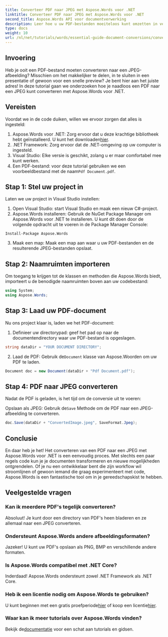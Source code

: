 ```yaml
---
title: Converteer PDF naar JPEG met Aspose.Words voor .NET
linktitle: Converteer PDF naar JPEG met Aspose.Words voor .NET
second_title: Aspose.Words API voor documentverwerking
description: Leer hoe u uw PDF-bestanden moeiteloos kunt omzetten in verbluffende JPEG-afbeeldingen met Aspose.Words voor .NET. Perfect voor ontwikkelaars en liefhebbers.
type: docs
weight: 10
url: /nl/net/tutorials/words/essential-guide-document-conversions/convert-pdf-to-jpeg/
---
```

## Invoering

Heb je ooit een PDF-bestand moeten converteren naar een JPEG-afbeelding? Misschien om het makkelijker te delen, in te sluiten in een presentatie of gewoon voor een snelle preview? Je bent hier aan het juiste adres! In deze tutorial gaan we onderzoeken hoe je naadloos een PDF naar een JPEG kunt converteren met Aspose.Words voor .NET.

## Vereisten

Voordat we in de code duiken, willen we ervoor zorgen dat alles is ingesteld:

1.  Aspose.Words voor .NET: Zorg ervoor dat u deze krachtige bibliotheek hebt geïnstalleerd. U kunt het downloaden[hier](https://releases.aspose.com/words/net/).
2. .NET Framework: Zorg ervoor dat de .NET-omgeving op uw computer is ingesteld.
3. Visual Studio: Elke versie is geschikt, zolang u er maar comfortabel mee kunt werken.
4.  Een PDF-bestand: voor deze tutorial gebruiken we een voorbeeldbestand met de naam`Pdf Document.pdf`.

## Stap 1: Stel uw project in

Laten we uw project in Visual Studio instellen:

1. Open Visual Studio: start Visual Studio en maak een nieuw C#-project.
2. Aspose.Words installeren: Gebruik de NuGet Package Manager om Aspose.Words voor .NET te installeren. U kunt dit doen door de volgende opdracht uit te voeren in de Package Manager Console:

```shell
Install-Package Aspose.Words
```

3. Maak een map: Maak een map aan waar u uw PDF-bestanden en de resulterende JPEG-bestanden opslaat.

## Stap 2: Naamruimten importeren

Om toegang te krijgen tot de klassen en methoden die Aspose.Words biedt, importeert u de benodigde naamruimten boven aan uw codebestand:

```csharp
using System;
using Aspose.Words;
```

## Stap 3: Laad uw PDF-document

Nu ons project klaar is, laden we het PDF-document:

1. Definieer uw directorypad: geef het pad op naar de documentendirectory waar uw PDF-bestand is opgeslagen.

```csharp
string dataDir = "YOUR DOCUMENT DIRECTORY";
```

2.  Laad de PDF: Gebruik de`Document` klasse van Aspose.Woorden om uw PDF te laden.

```csharp
Document doc = new Document(dataDir + "Pdf Document.pdf");
```

## Stap 4: PDF naar JPEG converteren

Nadat de PDF is geladen, is het tijd om de conversie uit te voeren:

 Opslaan als JPEG: Gebruik de`Save` Methode om de PDF naar een JPEG-afbeelding te converteren.

```csharp
doc.Save(dataDir + "ConvertedImage.jpeg", SaveFormat.Jpeg);
```

## Conclusie

En daar heb je het! Het converteren van een PDF naar een JPEG met Aspose.Words voor .NET is een eenvoudig proces. Met slechts een paar regels code kun je je documenten transformeren en nieuwe mogelijkheden ontgrendelen. Of je nu een ontwikkelaar bent die zijn workflow wil stroomlijnen of gewoon iemand die graag experimenteert met code, Aspose.Words is een fantastische tool om in je gereedschapskist te hebben.

## Veelgestelde vragen

### Kan ik meerdere PDF's tegelijk converteren?
Absoluut! Je kunt door een directory van PDF's heen bladeren en ze allemaal naar een JPEG converteren.

### Ondersteunt Aspose.Words andere afbeeldingsformaten?
Jazeker! U kunt uw PDF's opslaan als PNG, BMP en verschillende andere formaten.

### Is Aspose.Words compatibel met .NET Core?
Inderdaad! Aspose.Words ondersteunt zowel .NET Framework als .NET Core.

### Heb ik een licentie nodig om Aspose.Words te gebruiken?
 U kunt beginnen met een gratis proefperiode[hier](https://releases.aspose.com/) of koop een licentie[hier](https://purchase.conholdate.com/buy).

### Waar kan ik meer tutorials over Aspose.Words vinden?
 Bekijk de[documentatie](https://reference.aspose.com/words/net/) voor een schat aan tutorials en gidsen.